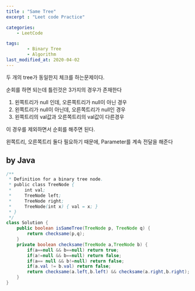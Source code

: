 ```yaml
---
title : "Same Tree"
excerpt : "Leet code Practice"

categories:
    - LeetCode

tags:
        - Binary Tree
        - Algorithm
last_modified_at: 2020-04-02
---
```


두 개의 tree가 동일한지 체크를 하는문제이다.

순회를 하면 되는데 틀린것은 3가지의 경우가 존재한다

1. 왼쪽트리가 null 인데, 오른쪽트리가 null이 아닌 경우
2. 왼쪽트리가 null이 아닌데, 오른쪽트리가 null인 경우
3. 왼쪽트리의 val값과 오른쪽트리의 val값이 다른경우

이 경우를 제외하면서 순회를 해주면 된다.

왼쪽트리, 오른쪽트리 둘다 필요하기 때문에, Parameter를 계속 전달을 해준다

## by Java  

```java
/**
 * Definition for a binary tree node.
 * public class TreeNode {
 *     int val;
 *     TreeNode left;
 *     TreeNode right;
 *     TreeNode(int x) { val = x; }
 * }
 */
class Solution {
    public boolean isSameTree(TreeNode p, TreeNode q) {
        return checksame(p,q);
    }
    private boolean checksame(TreeNode a,TreeNode b) {
        if(a==null && b==null) return true;
        if(a!=null && b==null) return false;
        if(a== null && b!=null) return false;
        if(a.val != b.val) return false;
        return checksame(a.left,b.left) && checksame(a.right,b.right);
    }
}
```